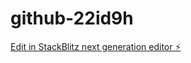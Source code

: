 # github-22id9h

[Edit in StackBlitz next generation editor ⚡️](https://stackblitz.com/~/github.com/ozanmanav/github-22id9h)